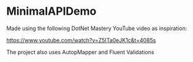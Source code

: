 # MinimalAPIDemo


Made using the following DotNet Mastery YouTube video as inspiration:

https://www.youtube.com/watch?v=Z5ITa0eJK1c&t=4085s


The project also uses AutopMapper and Fluent Validations
